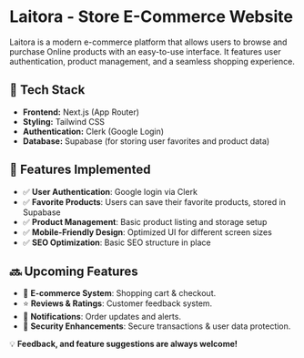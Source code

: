 # Laitora - Store E-Commerce Website

Laitora is a modern  e-commerce platform that allows users to browse and purchase Online products with an easy-to-use interface. It features user authentication, product management, and a seamless shopping experience.

## 🚀 Tech Stack

- **Frontend:** Next.js (App Router)
- **Styling:** Tailwind CSS
- **Authentication:** Clerk (Google Login)
- **Database:** Supabase (for storing user favorites and product data)

## 🎯 Features Implemented

- ✅ **User Authentication**: Google login via Clerk
- ✅ **Favorite Products**: Users can save their favorite products, stored in Supabase
- ✅ **Product Management**: Basic product listing and storage setup
- ✅ **Mobile-Friendly Design**: Optimized UI for different screen sizes
- ✅ **SEO Optimization**: Basic SEO structure in place



## 🔜 Upcoming Features

- 🛒 **E-commerce System**: Shopping cart & checkout.
- ⭐ **Reviews & Ratings**: Customer feedback system.
- 🔔 **Notifications**: Order updates and alerts.
- 🔐 **Security Enhancements**: Secure transactions & user data protection.



💡 **Feedback, and feature suggestions are always welcome!** 
